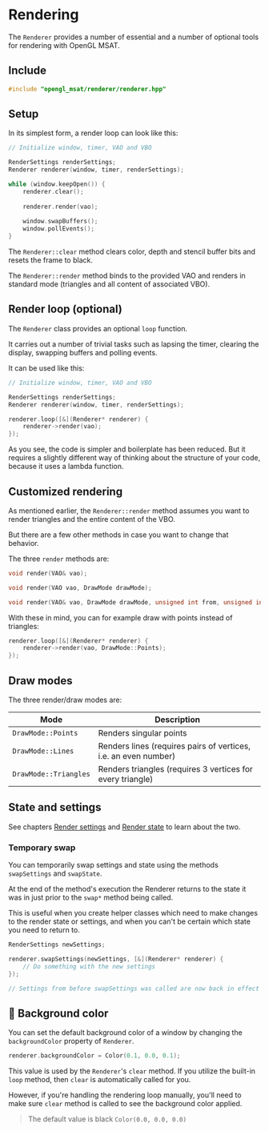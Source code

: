 # Rendering

The ``Renderer`` provides a number of essential and a number of optional tools
for rendering with OpenGL MSAT.

## Include
````c++
#include "opengl_msat/renderer/renderer.hpp"
````

## Setup
In its simplest form, a render loop can look like this:

````c++
// Initialize window, timer, VAO and VBO

RenderSettings renderSettings;
Renderer renderer(window, timer, renderSettings);

while (window.keepOpen()) {
    renderer.clear();
    
    renderer.render(vao);
    
    window.swapBuffers();
    window.pollEvents();
}
````

The ``Renderer::clear`` method clears color, depth and stencil buffer bits and resets the frame to black.

The ``Renderer::render`` method binds to the provided VAO and renders in standard mode (triangles and all content of associated VBO).

## Render loop (optional)

The ``Renderer`` class provides an optional ``loop`` function.

It carries out a number of trivial tasks such as lapsing the timer, clearing the display,
swapping buffers and polling events.

It can be used like this:

````c++
// Initialize window, timer, VAO and VBO

RenderSettings renderSettings;
Renderer renderer(window, timer, renderSettings);

renderer.loop([&](Renderer* renderer) {
    renderer->render(vao);
});
````

As you see, the code is simpler and boilerplate has been reduced. But it requires a slightly different way of thinking about
the structure of your code, because it uses a lambda function.

## Customized rendering

As mentioned earlier, the ``Renderer::render`` method assumes
you want to render triangles and the entire content of the VBO.

But there are a few other methods in case you want to change that behavior.

The three ``render`` methods are:

````c++
void render(VAO& vao);

void render(VAO vao, DrawMode drawMode);

void render(VAO& vao, DrawMode drawMode, unsigned int from, unsigned int count);
````

With these in mind, you can for example draw with points instead of triangles:

````c++
renderer.loop([&](Renderer* renderer) {
    renderer->render(vao, DrawMode::Points);
});
````

## Draw modes

The three render/draw modes are:

| Mode                    | Description                                                     |
|-------------------------|-----------------------------------------------------------------|
| ``DrawMode::Points``    | Renders singular points                                         |
| ``DrawMode::Lines``     | Renders lines (requires pairs of vertices, i.e. an even number) |
| ``DrawMode::Triangles`` | Renders triangles (requires 3 vertices for every triangle)      |

## State and settings
See chapters [Render settings](render-settings.md) and [Render state](render-state.md)
to learn about the two.

### Temporary swap
You can temporarily swap settings and state using the methods
``swapSettings`` and ``swapState``.

At the end of the method's execution the Renderer returns to the state
it was in just prior to the ``swap*`` method being called.

This is useful when you create helper classes which need to make
changes to the render state or settings, and when you can't be certain
which state you need to return to.

````c++
RenderSettings newSettings;

renderer.swapSettings(newSettings, [&](Renderer* renderer) {
    // Do something with the new settings
});

// Settings from before swapSettings was called are now back in effect
````

## 🎨 Background color
You can set the default background color of a window by changing the
``backgroundColor`` property of ``Renderer``.

````c++
renderer.backgroundColor = Color(0.1, 0.0, 0.1);
````

This value is used by the ``Renderer``'s ``clear`` method. If you utilize
the built-in ``loop`` method, then ``clear`` is automatically called for you.

However, if you're handling the rendering loop manually, you'll need to make sure
``clear`` method is called to see the background color applied.

> The default value is black ``Color(0.0, 0.0, 0.0)``
